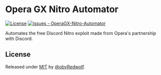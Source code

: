 # Opera GX Nitro Automator

[![License](https://img.shields.io/badge/License-MIT-blue)](#license)
[![issues - OperaGX-Nitro-Automator](https://img.shields.io/github/issues/obvRedwolf/OperaGX-Nitro-Automator)](https://github.com/obvRedwolf/OperaGX-Nitro-Automator/issues)

Automates the free Discord Nitro exploit made from Opera's partnership with Discord.
## License

Released under [MIT](/LICENSE) by [@obvRedwolf](https://github.com/obvRedwolf).
